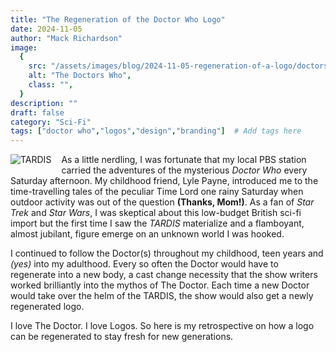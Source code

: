 ```yaml
---
title: "The Regeneration of the Doctor Who Logo"
date: 2024-11-05
author: "Mack Richardson"
image:
  {
    src: "/assets/images/blog/2024-11-05-regeneration-of-a-logo/doctors.jpg",
    alt: "The Doctors Who",
    class: "",
  }
description: ""
draft: false
category: "Sci-Fi"
tags: ["doctor who","logos","design","branding"]  # Add tags here
---
```


<img src="/assets/images/blog/2024-11-05-regeneration-of-a-logo/tardis.png" alt="TARDIS" title="TARDIS" class="tardis float no-border" />

As a little nerdling, I was fortunate that my local PBS station carried the adventures of the mysterious <i>Doctor Who</i> every Saturday afternoon. My childhood friend, Lyle Payne, introduced me to the time-travelling tales of the peculiar Time Lord one rainy Saturday when outdoor activity was out of the question **(Thanks, Mom!)**. As a fan of <i>Star Trek</i> and <i>Star Wars</i>, I was skeptical about this low-budget British sci-fi import but the first time I saw the <dfn title="Time And Relative Dimensions In Space">TARDIS</dfn> materialize and a flamboyant, almost jubilant, figure emerge on an unknown world I was hooked.

I continued to follow the Doctor(s) throughout my childhood, teen years and <i>(yes)</i> into my adulthood. Every so often the Doctor would have to regenerate into a new body, a cast change necessity that the show writers worked brilliantly into the mythos of The Doctor. Each time a new Doctor would take over the helm of the TARDIS, the show would also get a newly regenerated logo.

I love The Doctor. I love Logos. So here is my retrospective on how a logo can be regenerated to stay fresh for new generations.

<style>
  img.tardis {
    float: left;
    margin: 0 1rem 1rem 0;
    max-width: 200px !important;
  }

  section.list h3 > strong {
    background-color: hsl(var(--color-dark), 1);
    border-radius: 100%;
    color: hsl(var(--color-light), 1);
    display: inline-block;
    margin-right: 1rem;
    padding: 0.5rem 1.25rem;
  }
  section.list h5 {
    border-bottom: none !important;
    border-top: 3px double hsl(var(--color-dark), 1);
    margin-top: 2rem;
    padding-top: 1rem;
    text-align: right;
  }
  section.list {
    display: flow-root;
    margin-bottom: 2rem
  }
  section.list:last-of-type {
    margin-bottom: 0;
  }
  .avatar {
    max-width: 300px !important;
  }
  section#content section.list:nth-child(even) > img.avatar {
    float: left;
    margin: 0 1rem 0 1rem;
  }
  section#content section.list:nth-child(odd) > img.avatar {
    float: right;
    margin: 0 0 1rem 1rem;
  }
  section#content section.list img.profile {
    shape-outside: circle();
    width: 150px;
  }
  section#content section.list:nth-child(even) > img.profile {
    float: right;
    margin: 0 0 1rem 1rem;
  }
  section#content section.list:nth-child(odd) > img.profile {
    float: left;
    margin: 0 1rem 1rem 0;
  }
  section#content section.list:nth-child(odd) h5 {
    text-align: left;
  }
  section.one {
    margin-bottom: 0;
  }
  section.five {
    margin-top: 2rem;
  }
  section.one .avatar {
    shape-outside: url(/assets/images/blog/2024-11-24-top-5-superman-artists/superman_garcia_lopez.png);
    max-width: 350px !important;
  }
  section.two .avatar {
    shape-outside: url(/assets/images/blog/2024-11-24-top-5-superman-artists/superman_curt_swan.png);
    max-width: 200px !important;
  }
  section.three .avatar {
    shape-outside: url(/assets/images/blog/2024-11-24-top-5-superman-artists/superman_john_byrne.png);
    max-width: 300px !important;
  }
  section.four .avatar {
    shape-outside: url(/assets/images/blog/2024-11-24-top-5-superman-artists/superman_joe_shuster.png);
  }
  section.five .avatar {
    shape-outside: url(/assets/images/blog/2024-11-24-top-5-superman-artists/superman_neal_adams.png);
    max-width: 250px !important;
  }

@media screen and (max-width: 576px) {
    section.list {
      display: flex;
      flex-direction: column;
    }
    section.list img.avatar,
    section.list img.profile {
      clear: both;
      display: block;
      float: none !important;
      margin:  0 auto 2rem auto !important;
      width: 100% !important;
    }
    section.list h5 {
    text-align: right !important;
    }
    section.list h3 > strong {
      display: block;
      margin: 0 auto 1rem auto;
      width: fit-content;
    }
  }
</style>